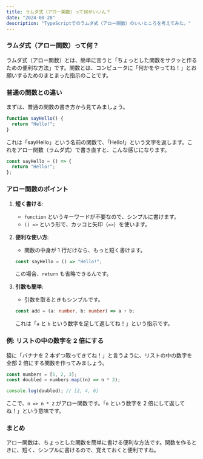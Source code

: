 ```yaml
---
title: ラムダ式（アロー関数）って何がいいん？
date: "2024-08-28"
description: "TypeScriptでのラムダ式（アロー関数）のいいところを考えてみた。"
---
```


### ラムダ式（アロー関数）って何？

ラムダ式（アロー関数）とは、簡単に言うと「ちょっとした関数をサクッと作るための便利な方法」です。関数とは、コンピュータに「何かをやってね！」とお願いするためのまとまった指示のことです。

### 普通の関数との違い

まずは、普通の関数の書き方から見てみましょう。

```typescript
function sayHello() {
  return "Hello!";
}
```

これは「sayHello」という名前の関数で、「Hello!」という文字を返します。これをアロー関数（ラムダ式）で書き直すと、こんな感じになります。

```typescript
const sayHello = () => {
  return "Hello!";
};
```

### アロー関数のポイント

1. **短く書ける**:

   - `function` というキーワードが不要なので、シンプルに書けます。
   - `() =>` という形で、カッコと矢印（`=>`）を使います。

2. **便利な使い方**:

   - 関数の中身が 1 行だけなら、もっと短く書けます。

   ```typescript
   const sayHello = () => "Hello!";
   ```

   この場合、`return` も省略できるんです。

3. **引数も簡単**:

   - 引数を取るときもシンプルです。

   ```typescript
   const add = (a: number, b: number) => a + b;
   ```

   これは「`a` と `b` という数字を足して返してね！」という指示です。

### 例: リストの中の数字を 2 倍にする

猿に「バナナを 2 本ずつ取ってきてね！」と言うように、リストの中の数字を全部 2 倍にする関数を作ってみましょう。

```typescript
const numbers = [1, 2, 3];
const doubled = numbers.map((n) => n * 2);

console.log(doubled); // [2, 4, 6]
```

ここで、`n => n * 2` がアロー関数です。「`n` という数字を 2 倍にして返してね！」という意味です。

### まとめ

アロー関数は、ちょっとした関数を簡単に書ける便利な方法です。関数を作るときに、短く、シンプルに書けるので、覚えておくと便利ですね。

